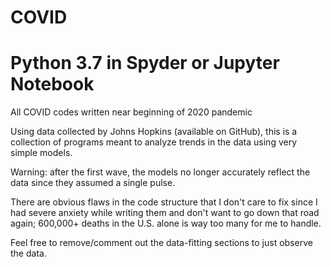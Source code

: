 # COVID
# Python 3.7 in Spyder or Jupyter Notebook
All COVID codes written near beginning of 2020 pandemic

Using data collected by Johns Hopkins (available on GitHub), this is a collection of programs meant to analyze 
trends in the data using very simple models.

Warning: after the first wave, the models no longer accurately reflect the data since they assumed a single pulse.

There are obvious flaws in the code structure that I don't care to fix since I had severe anxiety while writing them
and don't want to go down that road again; 600,000+ deaths in the U.S. alone is way too many for me to handle.

Feel free to remove/comment out the data-fitting sections to just observe the data.
